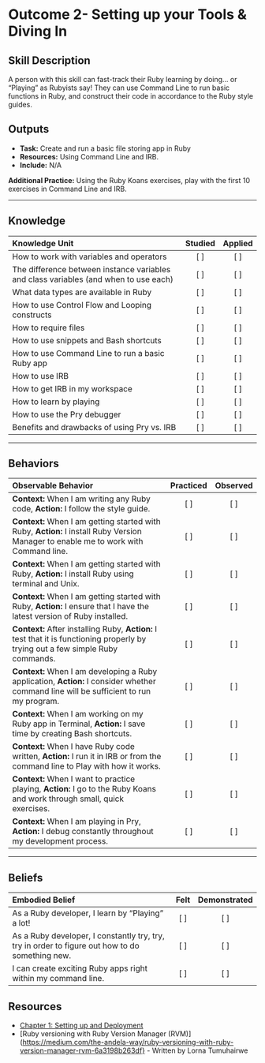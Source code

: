 # Outcome 2- Setting up your Tools & Diving In

Skill Description
----------
A person with this skill can fast-track their Ruby learning by doing… or “Playing” as Rubyists say! They can use Command Line to run basic functions in Ruby, and construct their code in accordance to the Ruby style guides. 

Outputs
----------
- **Task:** Create and run a basic file storing app in Ruby <br/>
- **Resources:** Using Command Line and IRB. <br/>
- **Include:** N/A <br/>

**Additional Practice:** Using the Ruby Koans exercises, play with the first 10 exercises in Command Line and IRB.


----------
## **Knowledge**


| Knowledge Unit   |      Studied      | Applied |
|:-------------|:------------------:|:--------:|
| How to work with variables and operators | [ ] | [ ]  |
| The difference between instance variables and class variables (and when to use each) | [ ] | [ ]  |
| What data types are available in Ruby | [ ] | [ ]  |
| How to use Control Flow and Looping constructs | [ ] | [ ]  |
| How to require files | [ ] | [ ]  |
| How to use snippets and Bash shortcuts | [ ] | [ ]  |
| How to use Command Line to run a basic Ruby app | [ ] | [ ]  |
| How to use IRB | [ ] | [ ]  |
| How to get IRB in my workspace | [ ] | [ ]  |
| How to learn by playing | [ ] | [ ]  |
| How to use the Pry debugger | [ ] | [ ]  |
| Benefits and drawbacks of using Pry vs. IRB | [ ] | [ ]  |

----------


## **Behaviors**

| Observable Behavior   |      Practiced      | Observed |
|:-------------|:------------------:|:--------:|
| **Context:** When I am writing any Ruby code, **Action:** I follow the style guide. | [ ] | [ ]  |
| **Context:** When I am getting started with Ruby, **Action:** I install Ruby Version Manager to enable me to work with Command line. | [ ] | [ ]  |
| **Context:** When I am getting started with Ruby, **Action:** I install Ruby using terminal and Unix. | [ ] | [ ]  |
| **Context:** When I am getting started with Ruby, **Action:** I ensure that I have the latest version of Ruby installed. | [ ] | [ ]  |
| **Context:** After installing Ruby, **Action:** I test that it is functioning properly by trying out a few simple Ruby commands. | [ ] | [ ]  |
| **Context:** When I am developing a Ruby application, **Action:** I consider whether command line will be sufficient to run my program. | [ ] | [ ]  |
| **Context:** When I am working on my Ruby app in Terminal, **Action:** I save time by creating Bash shortcuts. | [ ] | [ ]  |
| **Context:** When I have Ruby code written, **Action:** I run it in IRB or from the command line to Play with how it works. | [ ] | [ ]  |
| **Context:** When I want to practice playing, **Action:** I go to the Ruby Koans and work through small, quick exercises. | [ ] | [ ]  |
| **Context:** When I am playing in Pry, **Action:** I debug constantly throughout my development process. | [ ] | [ ]  |


----------


## **Beliefs**


| Embodied Belief   |      Felt      | Demonstrated |
|:-------------|:------------------:|:--------:|
| As a Ruby developer, I learn by “Playing” a lot! | [ ] | [ ]  |
| As a Ruby developer, I constantly try, try, try in order to figure out how to do something new. | [ ] | [ ]  |
| I can create exciting Ruby apps right within my command line. | [ ] | [ ]  |

## Resources
- [Chapter 1: Setting up and Deployment](https://www.udemy.com/learn-ruby-on-rails-from-scratch/)
- [Ruby versioning with Ruby Version Manager (RVM)](https://medium.com/the-andela-way/ruby-versioning-with-ruby-version-manager-rvm-6a3198b263df} - Written by Lorna Tumuhairwe 
